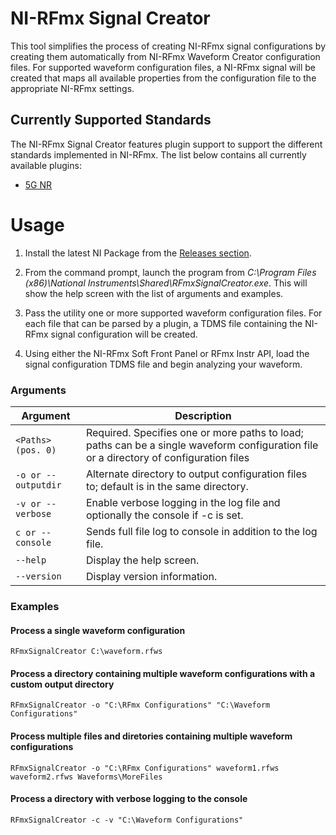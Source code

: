 # NI-RFmx Signal Creator

This tool simplifies the process of creating NI-RFmx signal configurations by creating them automatically from NI-RFmx Waveform Creator configuration files. For supported waveform configuration files, a NI-RFmx signal will be created that maps all available properties from the configuration file to the appropriate NI-RFmx settings.

## Currently Supported Standards

The NI-RFmx Signal Creator features plugin support to support the different standards implemented in NI-RFmx. The list below contains all currently available plugins:

- [5G NR](/Source/Plugins/NrPlugin/README.md)

# Usage

1) Install the latest NI Package from the [Releases section](../../releases/latest).

2) From the command prompt, launch the program from *C:\Program Files (x86)\National Instruments\Shared\RFmxSignalCreator.exe*. This will show the help screen with the list of arguments and examples.

3) Pass the utility one or more supported waveform configuration files. For each file that can be parsed by a plugin, a TDMS file containing the NI-RFmx signal configuration will be created.

4) Using either the NI-RFmx Soft Front Panel or RFmx Instr API, load the signal configuration TDMS file and begin analyzing your waveform.



### Arguments

| Argument | Description |
| -------- | ----------- |
| `<Paths> (pos. 0)`  | Required. Specifies one or more paths to load; paths can be a single waveform configuration file or a directory of configuration files
| `-o or --outputdir` | Alternate directory to output configuration files to; default is in the same directory.
| `-v or --verbose`   | Enable verbose logging in the log file and optionally the console if -c is set.
| `c or --console`      | Sends full file log to console in addition to the log file.
| `--help`            | Display the help screen.
| `--version`         | Display version information.

### Examples

#### Process a single waveform configuration
`RFmxSignalCreator C:\waveform.rfws`
#### Process a directory containing multiple waveform configurations with a custom output directory
`RFmxSignalCreator -o "C:\RFmx Configurations" "C:\Waveform Configurations"`
#### Process multiple files and diretories containing multiple waveform configurations
`RFmxSignalCreator -o "C:\RFmx Configurations" waveform1.rfws waveform2.rfws Waveforms\MoreFiles`
#### Process a directory with verbose logging to the console
`RFmxSignalCreator -c -v "C:\Waveform Configurations"`
